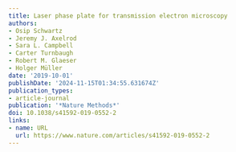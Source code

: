 ```yaml
---
title: Laser phase plate for transmission electron microscopy
authors:
- Osip Schwartz
- Jeremy J. Axelrod
- Sara L. Campbell
- Carter Turnbaugh
- Robert M. Glaeser
- Holger Müller
date: '2019-10-01'
publishDate: '2024-11-15T01:34:55.631674Z'
publication_types:
- article-journal
publication: '*Nature Methods*'
doi: 10.1038/s41592-019-0552-2
links:
- name: URL
  url: https://www.nature.com/articles/s41592-019-0552-2
---
```

